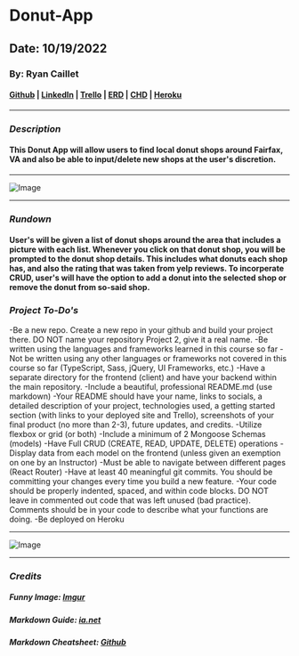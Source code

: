 # Donut-App

## Date: 10/19/2022

### By: Ryan Caillet

#### [Github](https://github.com/rycaillet/Donut-App) | [LinkedIn](https://www.linkedin.com/in/ryan-caillet-b12a99239/) | [Trello](https://trello.com/b/98dTNSEo/donut-app) | [ERD](https://viewer.diagrams.net/?tags=%7B%7D&highlight=0000ff&edit=_blank&layers=1&nav=1&title=ERD%20project%202.drawio#R7VjbbptAEP0aP7biYnx5rInTVnWk1K7Uvm7YMayy7KBliS9f38EsEEzc5iIrebCEZObs7DIz5%2BAZMfDDdPtVsyy5QQ5y4Dl8O%2FCvBp7nul5APyWyq5Dx0K%2BAWAtunVpgJfZgQceiheCQdxwNojQi64IRKgWR6WBMa9x03dYou0%2FNWAw9YBUx2Ud%2FC26SCp0ETot%2FAxEn9ZNdx66krHa2QJ4wjptHkD8f%2BKFGNNVdug1BlsWr61Ltuz6x2gSmQZnnbJjnRZTu%2F5h4Pip%2B%2Fsj4chnrTxNLzwOThc14IXIjVJzbqM2uLkW%2BEalkiqzZGpVZ2RWH7CgRki%2FYDosylNyw6L62ZglqsSd%2FJmnJJYCWtbFMe6OOx6rcac%2FUkJPPbZ2fewTdsG3HccFyU0eDUrIsF3eH%2BMqNKdOxUDM0BlPrxKSIFd1HdBboOqcqKndIti0MaAPbkyV3GyLpDQBMwegdudQbajFY8ftja29aKTVKTzoyGlkJW%2FnGzdktw3RjSX4J4aMe4d8NpIS4PcIpcXPgS%2BM9hCiRynSlsFKAkPIIyjMWkXAWsC6zGLbI0iZWQkgFXcvDe5AIzkGVBKJhht01aspQKHNIPJjRRfUJnc%2FBIKCYQrLd1qardNcmREVhMnHgBUgKGyjl0CHVey6p%2F3hT%2BlRbar3R85j1nXMROz5FrHch9g3EBu9O7OQUsf6F2DcQO3l3Yqc9YnuEAqdpxJqUrTC7JUhmBKp5u9KrWWLSutmC4l%2FKMYjM%2BXIPGn%2FhDVO7auVayE5TPuGpsVAcuOW6irEM7KVd8VGlm87Y6Xo1qA85PnQf8FT97TNuS%2Fm1bdd3u2136I0%2FB91Dcix0BHbf46Hp6Khg%2BN%2BjqHAxmN5RB0k0yb9eJVOnp5IlPAjYXAa0tw9ox%2FR%2BgAFt6l4GtFf93U%2Bdp6n%2BKAPa1LsMaOcg9t0HtKl%2FGdDOQewZBzQy2w8vVaduP1%2F5878%3D) | [CHD](https://viewer.diagrams.net/?tags=%7B%7D&highlight=0000ff&edit=_blank&layers=1&nav=1&title=CHD%20project%202.drawio#R7VrLctowFP0als1Ilh%2BwJDhpukimHWby6Kaj2AK7NZbHFsH06ytj%2BSk7YGI3lIYN1pV0Jc495%2BoKGKHZKv4c4sC5pTbxRgqw4xEyR4oCoaLxt8SyTS2GilLDMnRtMagwzN3fRBiBsK5dm0SVgYxSj7lB1WhR3ycWq9hwGNJNddiCetVVA7wkkmFuYU%2B2Prg2c1LrWAOF%2FYa4SydbGQLRs8LZYGGIHGzTTcmErkZoFlLK0qdVPCNeAl6GSzrvuqU331hIfHbIhOtb88HVVt8d9mN%2Bjx9X3%2B60h0%2FCywv21uIDf%2FFtEl%2F8jMSm2TZDIqRr3pU4AyN0uXFcRuYBtpLeDY89tzls5fEW5I8L1%2FNm1KPhbi5aAIwA5vaIhfQXKfVcmgYAicMF9VnJDnYvbhcbJCEjcesnhzmenIiErggLt3yImGCICAgKQlW0N0VAoS5sTimYE2HDgkPL3HMBM38QSHdAXZFQl9Amvj1N6MtbloejyLWqAFejkU4ntsTlvRCVMNAaIMhsIfEwc1%2Bq7ptwESt8pS5fOI8Aj2c1BGP1Qqs6ieg6tIiYV6ZxzRWqR1N2xXC4JExyxfHE29KwIBkQHbPpIvapz4IJObLHkwNJ5JgGQd%2BChM8YEkWW3WL3ahIqAPrV9LofQUoxbFJkEx0HU6TatyJJ7LLH5JlTJm09iXHJsxmXhpnbjirm29qJZR%2BJ3kvtqloNr6LWwnao1lVVqzhC45qjFqX3JUVNluIzXbO%2BxWiPATBQFzFONQDUnk5HNG4BuSzGrIwrs8UYSoy6BPsdfukbdB3gCTS6gK6Yht5XSZJXha%2BBjhokOhjohgT6Dfd8XlTXTg30iQT6vUs2JvXXbO7QIDoz%2BE8OfyhX4hHBoeVw4OMzSjewdiJrSlOOb0BeHwx5uczd0d4kDLtedGb4I6CdGv5ybSPh3bHi9fm%2BSiVv0nwq9xVF767VvepNq719hcO73XHrdZRydNVbS5P1W0%2Fn%2B23fdTGUi4W3kueI69LwhNt7zZocSEw4fk9m5gTa1gjWlZmG0ZLG%2FtJ9LIXxfzk0NO3kDg25Xj1M9xEnBntzOgCnng6MA9PB5CyyQf%2FnVPM6EDYfrG370l8fP8y3tpkOD5SGT33yT3%2BhP66RqB77Q0kkOdKGIVHbOsOSQv557SNfNlwC99dPykfG7EB2pFczYKbOVhGCZjUfKQ7eLH7WTocXfw5AV38A) | [Heroku](https://donut-app123.herokuapp.com/)

***

### ***Description***
#### This Donut App will allow users to find local donut shops around Fairfax, VA and also be able to input/delete new shops at the user's discretion. 

***
![Image](https://i.imgur.com/zzCYQpc.png)
***

### ***Rundown***
#### User's will be given a list of donut shops around the area that includes a picture with each list. Whenever you click on that donut shop, you will be prompted to the donut shop details. This includes what donuts each shop has, and also the rating that was taken from yelp reviews. To incorperate CRUD, user's will have the option to add a donut into the selected shop or remove the donut from so-said shop. 

### ***Project To-Do's***
-Be a new repo. Create a new repo in your github and build your project there. DO NOT name your repository Project 2, give it a real name.
-Be written using the languages and frameworks learned in this course so far
-Not be written using any other languages or frameworks not covered in this course so far (TypeScript, Sass, jQuery, UI Frameworks, etc.)
-Have a separate directory for the frontend (client) and have your backend within the main repository.
-Include a beautiful, professional README.md (use markdown)
-Your README should have your name, links to socials, a detailed description of your project, technologies used, a getting started section (with links to your deployed site and Trello), screenshots of your final product (no more than 2-3), future updates, and credits.
-Utilize flexbox or grid (or both)
-Include a minimum of 2 Mongoose Schemas (models)
-Have Full CRUD (CREATE, READ, UPDATE, DELETE) operations
-Display data from each model on the frontend (unless given an exemption on one by an Instructor)
-Must be able to navigate between different pages (React Router)
-Have at least 40 meaningful git commits. You should be committing your changes every time you build a new feature.
-Your code should be properly indented, spaced, and within code blocks. DO NOT leave in commented out code that was left unused (bad practice). Comments should be in your code to describe what your functions are doing.
-Be deployed on Heroku
***

![Image](https://i.imgur.com/U4sSy.jpeg)

***

### ***Credits***

##### Funny Image: [Imgur](https://imgur.com/)

##### Markdown Guide: [ia.net](https://ia.net/writer/support/general/markdown-guide)

##### Markdown Cheatsheet: [Github](https://www.markdownguide.org/cheat-sheet/)